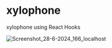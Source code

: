 # xylophone
xylophone using React Hooks

![Screenshot_28-6-2024_166_localhost](https://github.com/Raveenaross/xylo/assets/166907857/155725e5-45fd-4290-b0a5-e5b315536f1c)

